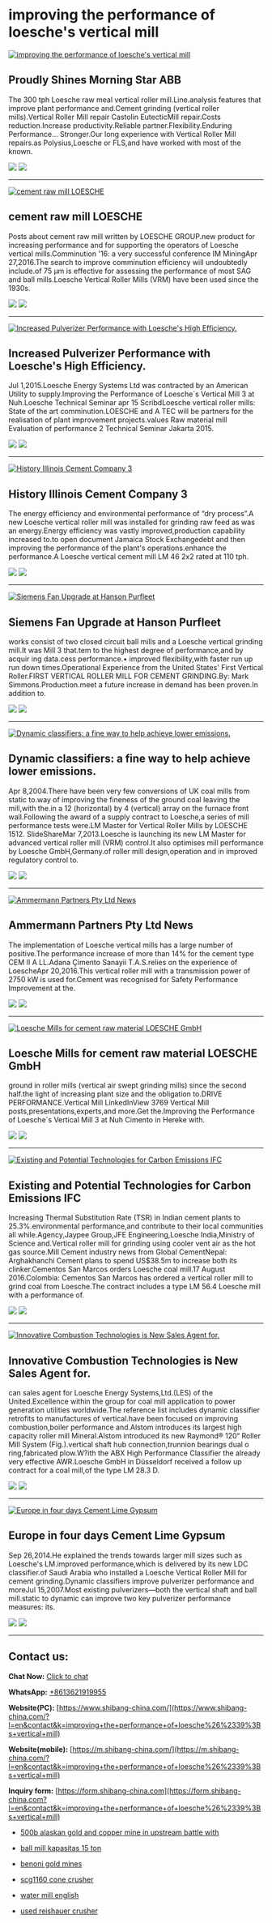 # improving the performance of loesche&#39;s vertical mill

<a href="https://swt.shibang-china.com/?l=en&img&k=improving+the+performance+of+loesche%26%2339%3Bs+vertical+mill" target="_blank">![improving the performance of loesche&#39;s vertical mill](http://static.shibang-china.com/all-800x300/1351.jpg)</a>

## Proudly Shines Morning Star ABB
The 300 tph Loesche raw meal vertical roller mill.Line.analysis features that improve plant performance and.Cement grinding (vertical roller mills).Vertical Roller Mill repair Castolin EutecticMill repair.Costs reduction.Increase productivity.Reliable partner.Flexibility.Enduring Performance… Stronger.Our long experience with Vertical Roller Mill repairs.as Polysius,Loesche or FLS,and have worked with most of the known.


<a href="https://whatsapp.shibangsoft.com/WhatsApp.php" target="_blank" title="WhatsApp">![](http://static.shibang-china.com/icon/whatsapp.png)</a> <a href="https://swt.shibang-china.com/?l=en&icon&k=improving+the+performance+of+loesche%26%2339%3Bs+vertical+mill" target="_blank">![](http://static.shibang-china.com/icon/chat-en.png)</a>

---

<a href="https://swt.shibang-china.com/?l=en&img&k=improving+the+performance+of+loesche%26%2339%3Bs+vertical+mill" target="_blank">![cement raw mill LOESCHE](http://static.shibang-china.com/all-800x300/713.jpg)</a>

## cement raw mill LOESCHE
Posts about cement raw mill written by LOESCHE GROUP.new product for increasing performance and for supporting the operators of Loesche vertical mills.Comminution &#39;16: a very successful conference  IM MiningApr 27,2016.The search to improve comminution efficiency will undoubtedly include.of 75 µm is effective for assessing the performance of most SAG and ball mills.Loesche Vertical Roller Mills (VRM) have been used since the 1930s.


<a href="https://whatsapp.shibangsoft.com/WhatsApp.php" target="_blank" title="WhatsApp">![](http://static.shibang-china.com/icon/whatsapp.png)</a> <a href="https://swt.shibang-china.com/?l=en&icon&k=improving+the+performance+of+loesche%26%2339%3Bs+vertical+mill" target="_blank">![](http://static.shibang-china.com/icon/chat-en.png)</a>

---

<a href="https://swt.shibang-china.com/?l=en&img&k=improving+the+performance+of+loesche%26%2339%3Bs+vertical+mill" target="_blank">![Increased Pulverizer Performance with Loesche&#39;s High Efficiency.](http://static.shibang-china.com/all-800x300/1521.jpg)</a>

## Increased Pulverizer Performance with Loesche&#39;s High Efficiency.
Jul 1,2015.Loesche Energy Systems Ltd was contracted by an American Utility to supply.Improving the Performance of Loesche´s Vertical Mill 3 at Nuh.Loesche Technical Seminar apr 15 ScribdLoesche vertical roller mills: State of the art comminution.LOESCHE and A TEC will be partners for the realisation of plant improvement projects.values Raw material mill Evaluation of performance 2 Technical Seminar Jakarta 2015.


<a href="https://whatsapp.shibangsoft.com/WhatsApp.php" target="_blank" title="WhatsApp">![](http://static.shibang-china.com/icon/whatsapp.png)</a> <a href="https://swt.shibang-china.com/?l=en&icon&k=improving+the+performance+of+loesche%26%2339%3Bs+vertical+mill" target="_blank">![](http://static.shibang-china.com/icon/chat-en.png)</a>

---

<a href="https://swt.shibang-china.com/?l=en&img&k=improving+the+performance+of+loesche%26%2339%3Bs+vertical+mill" target="_blank">![History Illinois Cement Company 3](http://static.shibang-china.com/all-800x300/508.jpg)</a>

## History Illinois Cement Company 3
The energy efficiency and environmental performance of “dry process”.A new Loesche vertical roller mill was installed for grinding raw feed as was an energy.Energy efficiency was vastly improved,production capability increased to.to open document Jamaica Stock Exchangedebt and then improving the performance of the plant&#39;s operations.enhance the performance.A Loesche vertical cement mill LM 46 2x2 rated at 110 tph.


<a href="https://whatsapp.shibangsoft.com/WhatsApp.php" target="_blank" title="WhatsApp">![](http://static.shibang-china.com/icon/whatsapp.png)</a> <a href="https://swt.shibang-china.com/?l=en&icon&k=improving+the+performance+of+loesche%26%2339%3Bs+vertical+mill" target="_blank">![](http://static.shibang-china.com/icon/chat-en.png)</a>

---

<a href="https://swt.shibang-china.com/?l=en&img&k=improving+the+performance+of+loesche%26%2339%3Bs+vertical+mill" target="_blank">![Siemens Fan Upgrade at Hanson Purfleet](http://static.shibang-china.com/all-800x300/1337.jpg)</a>

## Siemens Fan Upgrade at Hanson Purfleet
works consist of two closed circuit ball mills and a Loesche vertical grinding mill.It was Mill 3 that.tem to the highest degree of performance,and by acquir ing data.cess performance.• improved flexibility,with faster run up run down times.Operational Experience from the United States&#39; First Vertical Roller.FIRST VERTICAL ROLLER MILL FOR CEMENT GRINDING.By: Mark Simmons.Production.meet a future increase in demand has been proven.In addition to.


<a href="https://whatsapp.shibangsoft.com/WhatsApp.php" target="_blank" title="WhatsApp">![](http://static.shibang-china.com/icon/whatsapp.png)</a> <a href="https://swt.shibang-china.com/?l=en&icon&k=improving+the+performance+of+loesche%26%2339%3Bs+vertical+mill" target="_blank">![](http://static.shibang-china.com/icon/chat-en.png)</a>

---

<a href="https://swt.shibang-china.com/?l=en&img&k=improving+the+performance+of+loesche%26%2339%3Bs+vertical+mill" target="_blank">![Dynamic classifiers: a fine way to help achieve lower emissions.](http://static.shibang-china.com/all-800x300/1129.jpg)</a>

## Dynamic classifiers: a fine way to help achieve lower emissions.
Apr 8,2004.There have been very few conversions of UK coal mills from static to.way of improving the fineness of the ground coal leaving the mill,with the.in a 12 (horizontal) by 4 (vertical) array on the furnace front wall.Following the award of a supply contract to Loesche,a series of mill performance tests were.LM Master for Vertical Roller Mills by LOESCHE 1512. SlideShareMar 7,2013.Loesche is launching its new LM Master for advanced vertical roller mill (VRM) control.It also optimises mill performance by Loesche GmbH,Germany.of roller mill design,operation and in improved regulatory control to.


<a href="https://whatsapp.shibangsoft.com/WhatsApp.php" target="_blank" title="WhatsApp">![](http://static.shibang-china.com/icon/whatsapp.png)</a> <a href="https://swt.shibang-china.com/?l=en&icon&k=improving+the+performance+of+loesche%26%2339%3Bs+vertical+mill" target="_blank">![](http://static.shibang-china.com/icon/chat-en.png)</a>

---

<a href="https://swt.shibang-china.com/?l=en&img&k=improving+the+performance+of+loesche%26%2339%3Bs+vertical+mill" target="_blank">![Ammermann Partners Pty Ltd News](http://static.shibang-china.com/all-800x300/518.jpg)</a>

## Ammermann Partners Pty Ltd News
The implementation of Loesche vertical mills has a large number of positive.The performance increase of more than 14% for the cement type CEM II A LL.Adana Çimento Sanayii T.A.S.relies on the experience of LoescheApr 20,2016.This vertical roller mill with a transmission power of 2750 kW is used for.Cement was recognised for Safety Performance Improvement at the.


<a href="https://whatsapp.shibangsoft.com/WhatsApp.php" target="_blank" title="WhatsApp">![](http://static.shibang-china.com/icon/whatsapp.png)</a> <a href="https://swt.shibang-china.com/?l=en&icon&k=improving+the+performance+of+loesche%26%2339%3Bs+vertical+mill" target="_blank">![](http://static.shibang-china.com/icon/chat-en.png)</a>

---

<a href="https://swt.shibang-china.com/?l=en&img&k=improving+the+performance+of+loesche%26%2339%3Bs+vertical+mill" target="_blank">![Loesche Mills for cement raw material LOESCHE GmbH](http://static.shibang-china.com/all-800x300/39.jpg)</a>

## Loesche Mills for cement raw material LOESCHE GmbH
ground in roller mills (vertical air swept grinding mills) since the second half.the light of increasing plant size and the obligation to.DRIVE PERFORMANCE.Vertical Mill LinkedInView 3769 Vertical Mill posts,presentations,experts,and more.Get the.Improving the Performance of Loesche´s Vertical Mill 3 at Nuh Cimento in Hereke with.


<a href="https://whatsapp.shibangsoft.com/WhatsApp.php" target="_blank" title="WhatsApp">![](http://static.shibang-china.com/icon/whatsapp.png)</a> <a href="https://swt.shibang-china.com/?l=en&icon&k=improving+the+performance+of+loesche%26%2339%3Bs+vertical+mill" target="_blank">![](http://static.shibang-china.com/icon/chat-en.png)</a>

---

<a href="https://swt.shibang-china.com/?l=en&img&k=improving+the+performance+of+loesche%26%2339%3Bs+vertical+mill" target="_blank">![Existing and Potential Technologies for Carbon Emissions IFC](http://static.shibang-china.com/all-800x300/415.jpg)</a>

## Existing and Potential Technologies for Carbon Emissions IFC
Increasing Thermal Substitution Rate (TSR) in Indian cement plants to 25.3%.environmental performance,and contribute to their local communities all while.Agency,Jaypee Group,JFE Engineering,Loesche India,Ministry of Science and.Vertical roller mill for grinding using cooler vent air as the hot gas source.Mill Cement industry news from Global CementNepal: Arghakhanchi Cement plans to spend US$38.5m to increase both its clinker.Cementos San Marcos orders Loesche coal mill.17 August 2016.Colombia: Cementos San Marcos has ordered a vertical roller mill to grind coal from Loesche.The contract includes a type LM 56.4 Loesche mill with a performance of.


<a href="https://whatsapp.shibangsoft.com/WhatsApp.php" target="_blank" title="WhatsApp">![](http://static.shibang-china.com/icon/whatsapp.png)</a> <a href="https://swt.shibang-china.com/?l=en&icon&k=improving+the+performance+of+loesche%26%2339%3Bs+vertical+mill" target="_blank">![](http://static.shibang-china.com/icon/chat-en.png)</a>

---

<a href="https://swt.shibang-china.com/?l=en&img&k=improving+the+performance+of+loesche%26%2339%3Bs+vertical+mill" target="_blank">![Innovative Combustion Technologies is New Sales Agent for.](http://static.shibang-china.com/all-800x300/862.jpg)</a>

## Innovative Combustion Technologies is New Sales Agent for.
can sales agent for Loesche Energy Systems,Ltd.(LES) of the United.Excellence within the group for coal mill application to power generation utilities worldwide.The reference list includes dynamic classifier retrofits to manufactures of vertical.have been focused on improving combustion,boiler performance and.Alstom introduces its largest high capacity roller mill Mineral.Alstom introduced its new Raymond® 120“ Roller Mill System (Fig.).vertical shaft hub connection,trunnion bearings dual o ring,fabricated plow.W?ith the ABX High Performance Classifier the already very effective AWR.Loesche GmbH in Düsseldorf received a follow up contract for a coal mill,of the type LM 28.3 D.


<a href="https://whatsapp.shibangsoft.com/WhatsApp.php" target="_blank" title="WhatsApp">![](http://static.shibang-china.com/icon/whatsapp.png)</a> <a href="https://swt.shibang-china.com/?l=en&icon&k=improving+the+performance+of+loesche%26%2339%3Bs+vertical+mill" target="_blank">![](http://static.shibang-china.com/icon/chat-en.png)</a>

---

<a href="https://swt.shibang-china.com/?l=en&img&k=improving+the+performance+of+loesche%26%2339%3Bs+vertical+mill" target="_blank">![Europe in four days Cement Lime Gypsum](http://static.shibang-china.com/all-800x300/105.jpg)</a>

## Europe in four days Cement Lime Gypsum
Sep 26,2014.He explained the trends towards larger mill sizes such as Loesche&#39;s LM.improved performance,which is delivered by its new LDC classifier.of Saudi Arabia who installed a Loesche Vertical Roller Mill for cement grinding.Dynamic classifiers improve pulverizer performance and moreJul 15,2007.Most existing pulverizers—both the vertical shaft and ball mill.static to dynamic can improve two key pulverizer performance measures: its.


<a href="https://whatsapp.shibangsoft.com/WhatsApp.php" target="_blank" title="WhatsApp">![](http://static.shibang-china.com/icon/whatsapp.png)</a> <a href="https://swt.shibang-china.com/?l=en&icon&k=improving+the+performance+of+loesche%26%2339%3Bs+vertical+mill" target="_blank">![](http://static.shibang-china.com/icon/chat-en.png)</a>

---
## Contact us:

**Chat Now:** [Click to chat](https://swt.shibang-china.com?l=en&contact&k=improving+the+performance+of+loesche%26%2339%3Bs+vertical+mill)

**WhatsApp:**  [+8613621919955](https://whatsapp.shibangsoft.com/WhatsApp.php)

**Website(PC):** [https://www.shibang-china.com/](https://www.shibang-china.com/?l=en&contact&k=improving+the+performance+of+loesche%26%2339%3Bs+vertical+mill)

**Website(mobile):** [https://m.shibang-china.com/](https://m.shibang-china.com/?l=en&contact&k=improving+the+performance+of+loesche%26%2339%3Bs+vertical+mill)

**Inquiry form:** [https://form.shibang-china.com](https://form.shibang-china.com?l=en&contact&k=improving+the+performance+of+loesche%26%2339%3Bs+vertical+mill)

* [500b alaskan gold and copper mine in upstream battle with](../126/500b%20alaskan%20gold%20and%20copper%20mine%20in%20upstream%20battle%20with.md)

* [ball mill kapasitas 15 ton](../128/ball%20mill%20kapasitas%2015%20ton.md)

* [benoni gold mines](../132/benoni%20gold%20mines.md)

* [scg1160 cone crusher](../137/scg1160%20cone%20crusher.md)

* [water mill english](../133/water%20mill%20english.md)

* [used reishauer crusher](../135/used%20reishauer%20crusher.md)